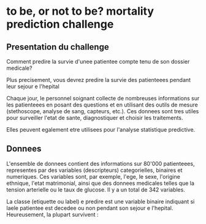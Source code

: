 # to be, or not to be? mortality prediction challenge 

## Presentation du challenge
Comment predire la survie d'unee patientee compte tenu de son dossier medicale?

Plus precisement, vous devrez predire la survie des patienteees pendant leur sejour e l'hepital

Chaque jour, le personnel soignant collecte de nombreuses informations sur les patienteees en posant des questions et en utilisant des outils de mesure (stethoscope, analyse de sang, capteurs, etc.). Ces donnees sont tres utiles pour surveiller l'etat de sante, diagnostiquer et choisir les traitements.

Elles peuvent egalement etre utilisees pour l'analyse statistique predictive.

## Donnees
L'ensemble de donnees contient des informations sur 80'000 patienteees, representes par des variables (descripteurs) categorielles, binaires et numeriques. Ces variables sont, par exemple, l'ege, le sexe, l'origine ethnique, l'etat matrimonial, ainsi que des donnees medicales telles que la tension arterielle ou le taux de glucose. Il y a un total de 342 variables.

La classe (etiquette ou label) e predire est une variable binaire indiquant si laele patientee est decedee ou non pendant son sejour e l'hepital. Heureusement, la plupart survivent :
